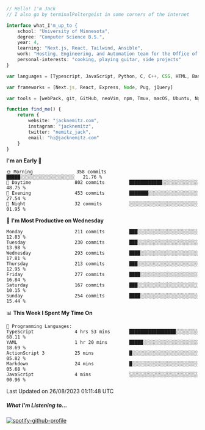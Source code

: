 ```typescript
// Hello! I'm Jack
// I also go by terminalPoltergeist in some corners of the internet

interface what_I'm_up_to {
    school: "University of Minnesota",
    degree: "Computer Science B.S.",
    year: 4,
    learning: "Next.js, React, Tailwind, Ansible",
    work: "Hosting, Engineering, and Automation team for the Office of Information Technology at UMN",
    personal-interests: "cooking, playing guitar, side projects"
}

var languages = [Typescript, JavaScript, Python, C, C++, CSS, HTML, Bash, VimScript]

var frameworks = [Next.js, React, Express, Node, Pug, jQuery]

var tools = [webPack, git, GitHub, neoVim, npm, Tmux, macOS, Ubuntu, Nginx, Ansible, Cloudflare, DigitalOcean]

function find_me() {
    return {
        website: "jacknemitz.com",
        instagram: "jacknemitz",
        twitter: "nemitz_jack",
        email: "hi@jacknemitz.com"
    }
}
```

<!--START_SECTION:waka-->
**I'm an Early 🐤** 

```text
🌞 Morning                358 commits         █████░░░░░░░░░░░░░░░░░░░░   21.76 % 
🌆 Daytime                802 commits         ████████████░░░░░░░░░░░░░   48.75 % 
🌃 Evening                453 commits         ███████░░░░░░░░░░░░░░░░░░   27.54 % 
🌙 Night                  32 commits          ░░░░░░░░░░░░░░░░░░░░░░░░░   01.95 % 
```
📅 **I'm Most Productive on Wednesday** 

```text
Monday                   211 commits         ███░░░░░░░░░░░░░░░░░░░░░░   12.83 % 
Tuesday                  230 commits         ███░░░░░░░░░░░░░░░░░░░░░░   13.98 % 
Wednesday                293 commits         ████░░░░░░░░░░░░░░░░░░░░░   17.81 % 
Thursday                 213 commits         ███░░░░░░░░░░░░░░░░░░░░░░   12.95 % 
Friday                   277 commits         ████░░░░░░░░░░░░░░░░░░░░░   16.84 % 
Saturday                 167 commits         ███░░░░░░░░░░░░░░░░░░░░░░   10.15 % 
Sunday                   254 commits         ████░░░░░░░░░░░░░░░░░░░░░   15.44 % 
```


📊 **This Week I Spent My Time On** 

```text
💬 Programming Languages: 
TypeScript               4 hrs 53 mins       █████████████████░░░░░░░░   68.11 % 
YAML                     1 hr 20 mins        █████░░░░░░░░░░░░░░░░░░░░   18.69 % 
ActionScript 3           25 mins             █░░░░░░░░░░░░░░░░░░░░░░░░   05.82 % 
Markdown                 24 mins             █░░░░░░░░░░░░░░░░░░░░░░░░   05.68 % 
JavaScript               4 mins              ░░░░░░░░░░░░░░░░░░░░░░░░░   00.96 % 
```


 Last Updated on 26/08/2023 01:11:48 UTC
<!--END_SECTION:waka-->

##### What I'm Listening to...

[![spotify-github-profile](https://spotify-github-profile.vercel.app/api/view?uid=jack.nemitz&cover_image=true&show_offline=true&bar_color=53b14f&bar_color_cover=false&background_color=121212FF)](https://spotify-github-profile.vercel.app/api/view?uid=jack.nemitz&redirect=true)

